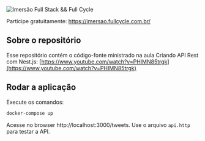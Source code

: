 ![Imersão Full Stack && Full Cycle](https://events-fullcycle.s3.amazonaws.com/events-fullcycle/static/site/img/grupo_4417.png)

Participe gratuitamente: https://imersao.fullcycle.com.br/

## Sobre o repositório
Esse repositório contém o código-fonte ministrado na aula Criando API Rest com Nest.js: [https://www.youtube.com/watch?v=PHIMN85trgk](https://www.youtube.com/watch?v=PHIMN85trgk)

## Rodar a aplicação

Execute os comandos:

```bash
docker-compose up
```

Acesse no browser http://localhost:3000/tweets. Use o arquivo `api.http` para testar a API.